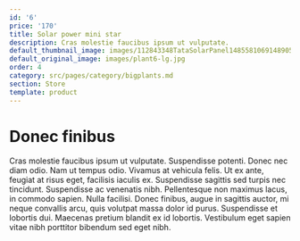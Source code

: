 ```yaml
---
id: '6'
price: '170'
title: Solar power mini star
description: Cras molestie faucibus ipsum ut vulputate.
default_thumbnail_image: images/112843348TataSolarPanel14855810691489057098.jpg
default_original_image: images/plant6-lg.jpg
order: 4
category: src/pages/category/bigplants.md
section: Store
template: product
---
```


# Donec finibus

Cras molestie faucibus ipsum ut vulputate. Suspendisse potenti. Donec nec diam odio. Nam ut tempus odio. Vivamus at vehicula felis. Ut ex ante, feugiat at risus eget, facilisis iaculis ex. Suspendisse sagittis sed turpis nec tincidunt. Suspendisse ac venenatis nibh. Pellentesque non maximus lacus, in commodo sapien. Nulla facilisi. Donec finibus, augue in sagittis auctor, mi neque convallis arcu, quis volutpat massa dolor id purus. Suspendisse et lobortis dui. Maecenas pretium blandit ex id lobortis. Vestibulum eget sapien vitae nibh porttitor bibendum sed eget nibh.